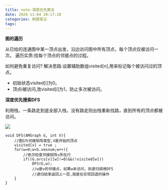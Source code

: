 ```yaml
---
title: note-深度优先算法
date: 2020-11-04 20:17:28
categories: 刷题笔记
tags:
---
```


**图的遍历**

从已给的连通图中某一顶点出发，沿边访问图中所有顶点，每个顶点仅被访问一次。
遍历实质:找每个顶点的邻接点的过程。

如何避免重复访问?
解决思路:设置辅助数组visited[n],用来标记每个被访问过的顶点。
- 初始状态visited[i]为0。
- 顶点i被访问,改visited[i]为1，防止多次被访问。

**深度优先搜索DFS**

利用栈，一条路走到底全部入栈，没有路走则出栈重新找路，直到所有的顶点都被访问。

<img src="/img/leetcode/深度优先.png">

```
void DFS(AMGraph G, int V){
    //图G为邻接矩阵类型,V是开始的顶点
    visited[v] = true ;
    for(w=0;w<G.vexnum;w++){
        //依次检查邻接矩阵v所在行
        if((G.arcs[v][w]!=0)&&(!visited[w]))
            DFS(G,w);
            //w是v的邻接点，如果w未访问，则递归调用DFS
            //递归结束返回上一层,就是在实现回退的操作
    }
}
```
